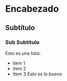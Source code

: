 #  Encabezado
##  Subtítulo
###   Sub Subtítulo

Esto es una lista:
* Item 1
* Item 2
* Item 3 
*Esto es lo bueno*
